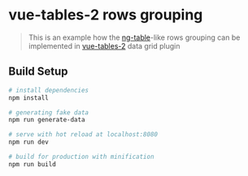 # vue-tables-2 rows grouping

> This is an example how the [ng-table](https://github.com/esvit/ng-table)-like rows grouping can be implemented in [vue-tables-2](https://github.com/matfish2/vue-tables-2) data grid plugin

## Build Setup

``` bash
# install dependencies
npm install

# generating fake data
npm run generate-data

# serve with hot reload at localhost:8080
npm run dev

# build for production with minification
npm run build
```
